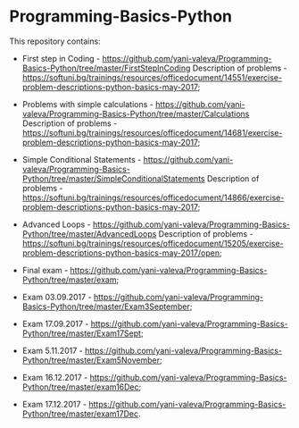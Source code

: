 # Programming-Basics-Python
This repository contains:

- First step in Coding - https://github.com/yani-valeva/Programming-Basics-Python/tree/master/FirstStepInCoding
Description of problems - https://softuni.bg/trainings/resources/officedocument/14551/exercise-problem-descriptions-python-basics-may-2017;

- Problems with simple calculations - https://github.com/yani-valeva/Programming-Basics-Python/tree/master/Calculations
Description of problems - https://softuni.bg/trainings/resources/officedocument/14681/exercise-problem-descriptions-python-basics-may-2017;

- Simple Conditional Statements - https://github.com/yani-valeva/Programming-Basics-Python/tree/master/SimpleConditionalStatements
Description of problems - https://softuni.bg/trainings/resources/officedocument/14866/exercise-problem-descriptions-python-basics-may-2017;

- Advanced Loops - https://github.com/yani-valeva/Programming-Basics-Python/tree/master/AdvancedLoops
Description of problems - https://softuni.bg/trainings/resources/officedocument/15205/exercise-problem-descriptions-python-basics-may-2017/open;

- Final exam - https://github.com/yani-valeva/Programming-Basics-Python/tree/master/exam;

- Exam 03.09.2017 - https://github.com/yani-valeva/Programming-Basics-Python/tree/master/Exam3September;

- Exam 17.09.2017 - https://github.com/yani-valeva/Programming-Basics-Python/tree/master/Exam17Sept;
- Exam 5.11.2017 - https://github.com/yani-valeva/Programming-Basics-Python/tree/master/Exam5November;
- Exam 16.12.2017 - https://github.com/yani-valeva/Programming-Basics-Python/tree/master/exam16Dec;
- Exam 17.12.2017 - https://github.com/yani-valeva/Programming-Basics-Python/tree/master/exam17Dec.
